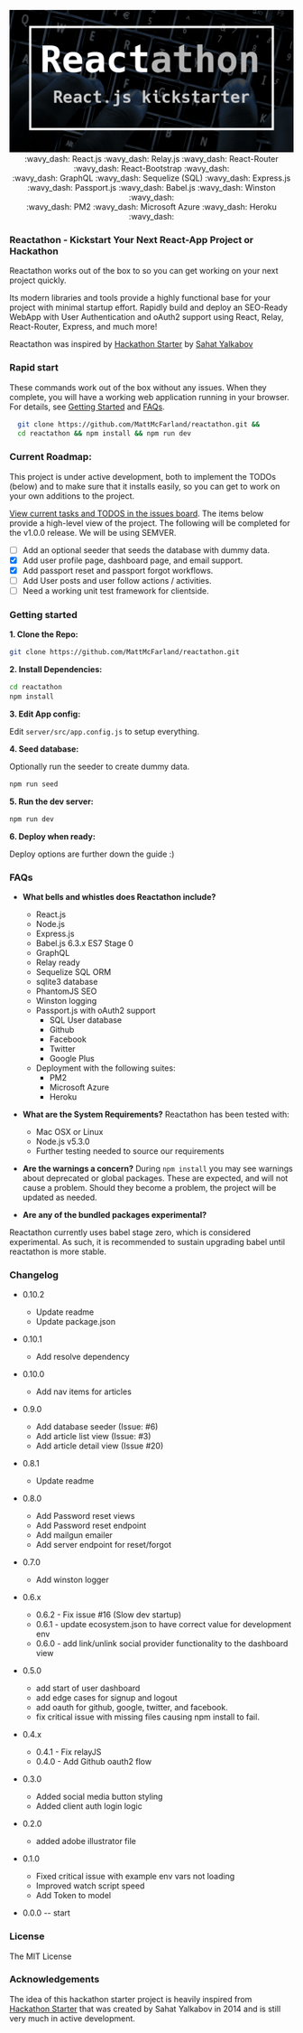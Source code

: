 <p align="center">
  <img src="banner.png"/>
  :wavy_dash: React.js :wavy_dash: Relay.js :wavy_dash: React-Router :wavy_dash: React-Bootstrap :wavy_dash:<br />
  :wavy_dash: GraphQL :wavy_dash: Sequelize (SQL) :wavy_dash: Express.js :wavy_dash: Passport.js :wavy_dash: Babel.js :wavy_dash: Winston :wavy_dash:<br />
  :wavy_dash: PM2 :wavy_dash: Microsoft Azure :wavy_dash: Heroku :wavy_dash:
</p>

### Reactathon - Kickstart Your Next React-App  Project or Hackathon

Reactathon works out of the box to so you can get working on your next project quickly.

Its modern libraries and tools  provide a highly functional base for your project with minimal startup effort. 
Rapidly build and deploy an SEO-Ready WebApp with User Authentication and oAuth2 support using React, Relay, React-Router, Express, and much more!

Reactathon was inspired by [Hackathon Starter](https://github.com/sahat/hackathon-starter)
by [Sahat Yalkabov](https://github.com/sahat)


### Rapid start
These commands work out of the box without any issues. When they complete, you will have a working web application running in your browser. For details, see [Getting Started](#getting-started) and [FAQs](#faqs).

```sh
  git clone https://github.com/MattMcFarland/reactathon.git &&
  cd reactathon && npm install && npm run dev
```
### Current Roadmap:
This project is under active development, both to implement the TODOs (below) and to make sure that it installs easily, so you can get to work on your own additions to the project.

[View current tasks and TODOS in the issues board](https://github.com/MattMcFarland/reactathon/labels/TODO). The items below provide a high-level view of the project.
The following will be completed for the v1.0.0 release. We will be using SEMVER.

- [ ] Add an optional seeder that seeds the database with dummy data.
- [x] Add user profile page, dashboard page, and email support.
- [x] Add passport reset and passport forgot workflows.
- [ ] Add User posts and user follow actions / activities.
- [ ] Need a working unit test framework for clientside.

### Getting started

**1. Clone the Repo:**

```sh
git clone https://github.com/MattMcFarland/reactathon.git 
```

**2. Install Dependencies:**

```sh
cd reactathon
npm install
```

**3. Edit App config:**

Edit `server/src/app.config.js` to setup everything.

**4. Seed database:**

Optionally run the seeder to create dummy data.

```sh
npm run seed
```

**5. Run the dev server:**

```sh
npm run dev
```

**6. Deploy when ready:**

Deploy options are further down the guide :)

### FAQs

- **What bells and whistles does Reactathon include?**

	- React.js
	- Node.js
	- Express.js
	- Babel.js 6.3.x ES7 Stage 0
	- GraphQL
	- Relay ready
	- Sequelize SQL ORM
	- sqlite3 database
	- PhantomJS SEO
  	- Winston logging
	- Passport.js with oAuth2 support
		- SQL User database
		- Github
  		- Facebook
  		- Twitter
  		- Google Plus
	- Deployment with the following suites:
  		- PM2
  		- Microsoft Azure
  		- Heroku

- **What are the System Requirements?** Reactathon has been tested with:
	- Mac OSX or Linux
	- Node.js v5.3.0
	- Further testing needed to source our requirements

- **Are the warnings a concern?** During `npm install` you may see warnings about deprecated or global packages. These are expected, and will not cause a problem. Should they become a problem, the project will be updated as needed.

- **Are any of the bundled packages experimental?**

Reactathon currently uses babel stage zero, which is considered experimental.
As such, it is recommended to sustain upgrading babel until reactathon is
more stable.

### Changelog

- 0.10.2
  - Update readme
  - Update package.json

- 0.10.1
  - Add resolve dependency
  
- 0.10.0
  - Add nav items for articles
  
- 0.9.0
  - Add database seeder (Issue: #6)
  - Add article list view (Issue: #3)
  - Add article detail view (Issue #20)
  
- 0.8.1
  - Update readme

- 0.8.0
  
  - Add Password reset views
  - Add Password reset endpoint
  - Add mailgun emailer
  - Add server endpoint for reset/forgot
  
- 0.7.0

  - Add winston logger

- 0.6.x
  - 0.6.2 - Fix issue #16 (Slow dev startup)
  - 0.6.1 - update ecosystem.json to have correct value for development env
  - 0.6.0 - add link/unlink social provider functionality to the dashboard view

- 0.5.0
  - add start of user dashboard
  - add edge cases for signup and logout
  - add oauth for github, google, twitter, and facebook.
  - fix critical issue with missing files causing npm install to fail.

- 0.4.x
  - 0.4.1 - Fix relayJS
  - 0.4.0 - Add Github oauth2 flow

- 0.3.0
  - Added social media button styling
  - Added client auth login logic

- 0.2.0
  - added adobe illustrator file

- 0.1.0

  - Fixed critical issue with example env vars not loading
  - Improved watch script speed
  - Add Token to model

- 0.0.0 -- start

### License

The MIT License

### Acknowledgements

The idea of this hackathon starter project is heavily inspired from [Hackathon Starter](https://github.com/sahat/hackathon-starter) that was created by Sahat Yalkabov in 2014 and is still very much in active development.


